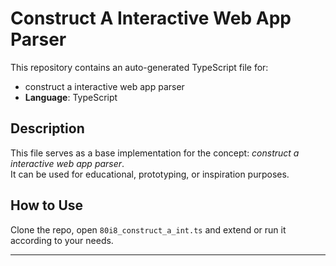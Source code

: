 # Construct A Interactive Web App Parser

This repository contains an auto-generated TypeScript file for:

- construct a interactive web app parser
- **Language**: TypeScript

## Description

This file serves as a base implementation for the concept: *construct a interactive web app parser*.  
It can be used for educational, prototyping, or inspiration purposes.

## How to Use

Clone the repo, open `80i8_construct_a_int.ts` and extend or run it according to your needs.

---


